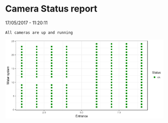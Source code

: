 Camera Status report
================
17/05/2017 - 11:20:11

    All cameras are up and running

![](camreport_files/figure-markdown_github/unnamed-chunk-2-1.png)
